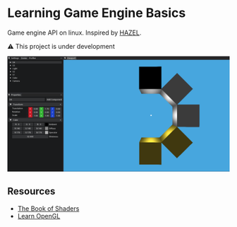 # Learning Game Engine Basics

Game engine API on linux. Inspired by [HAZEL](https://github.com/TheCherno/Hazel).

:warning: This project is under development

![alt text](https://github.com/Phoenix-flame/Phoenix/blob/master/images/new_ver.png?raw=true)

## Resources
- [The Book of Shaders](https://thebookofshaders.com/)
- [Learn OpenGL](https://learnopengl.com/Getting-started)
